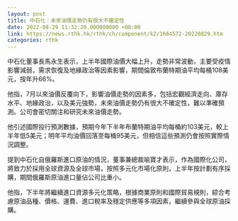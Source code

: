 ```yaml
---
layout: post
title: 中石化：未來油價走勢仍有很大不確定性
date: 2022-08-29 11:32:20.000000000 +08:00
link: https://news.rthk.hk/rthk/ch/component/k2/1664572-20220829.htm
categories: rthk
---
```


中石化董事長馬永生表示，上半年國際油價大幅上升，走勢非常波動，主要受疫情影響減弱，需求恢復及地緣政治等因素影響，期間倫敦布蘭特期油平均每桶108美元，按年升66%。 

他指，7月以來油價反覆向下，影響油價走勢的因素多，包括宏觀經濟走向、庫存水平、地緣政治，以及美元強勢，未來油價走勢仍有很大不確定性，難以準確預測。公司會密切關注和研究未來油價走勢。

他引述國際投行預測數據，預期今年下半年布蘭特期油平均每桶約103美元，較上半年低5美元；明年平均油價回落至每桶95美元，但相信這些預測仍會按照實際情況調整。

提到中石化自俄羅斯進口原油的情況，董事兼總裁喻寶才表示，作為國際化公司，將致力於採用全球資源及全球市場，按照多元化市場化原則，上半年按計劃有序採購，期間俄羅斯原油進口量佔公司比重小。

他指，下半年將繼續進口資源多元化策略，根據商業原則和國際貿易規則，綜合考慮原油品種、價格、運費、進口稅率及穩定供應等多項因素，繼續參與全球原油採購。

